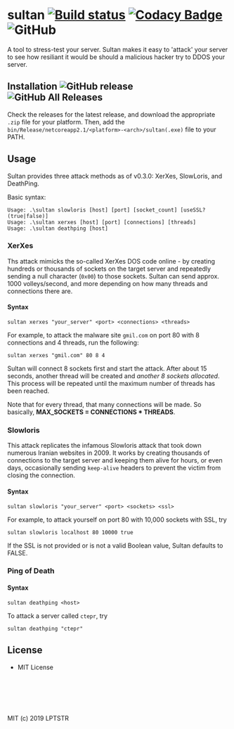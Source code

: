 # sultan [![Build status](https://ci.appveyor.com/api/projects/status/xhyyn53we4o20t3c?svg=true)](https://ci.appveyor.com/project/Kiedtl/sultan) [![Codacy Badge](https://api.codacy.com/project/badge/Grade/41f5a32b2d63424c9681c62ab6cdb752)](https://www.codacy.com/app/lptstr/sultan?utm_source=github.com&amp;utm_medium=referral&amp;utm_content=lptstr/sultan&amp;utm_campaign=Badge_Grade) ![GitHub](https://img.shields.io/github/license/lptstr/sultan.svg)

A tool to stress-test your server.
Sultan makes it easy to 'attack' your server to see how resiliant it would be should a malicious hacker try to DDOS your server.

## Installation ![GitHub release](https://img.shields.io/github/release/lptstr/sultan.svg) ![GitHub All Releases](https://img.shields.io/github/downloads/lptstr/sultan/total.svg) 
Check the releases for the latest release, and download the appropriate `.zip` file for your platform. Then, add the `bin/Release/netcoreapp2.1/<platform>-<arch>/sultan(.exe)` file to your PATH.

## Usage
Sultan provides three attack methods as of v0.3.0: XerXes, SlowLoris, and DeathPing.

Basic syntax:
```
Usage: .\sultan slowloris [host] [port] [socket_count] [useSSL? (true|false)]
Usage: .\sultan xerxes [host] [port] [connections] [threads]
Usage: .\sultan deathping [host]
```

### XerXes
Ths attack mimicks the so-called XerXes DOS code online - by creating hundreds or thousands of sockets on the target server and repeatedly sending a null character (`0x00`) to those sockets. Sultan can send approx. 1000 volleys/second, and more depending on how many threads and connections there are.

#### Syntax 
```
sultan xerxes "your_server" <port> <connections> <threads>
```

For example, to attack the malware site `gmil.com` on port 80 with 8 connections and 4 threads, run the following:
```
sultan xerxes "gmil.com" 80 8 4
```

Sultan will connect 8 sockets first and start the attack. After about 15 seconds, another thread will be created and *another 8 sockets allocated*. This process will be repeated until the maximum number of threads has been reached.

Note that for every thread, that many connections will be made. So basically,
**MAX_SOCKETS = CONNECTIONS * THREADS**.

### Slowloris
This attack replicates the infamous Slowloris attack that took down numerous Iranian websites in 2009.
It works by creating thousands of connections to the target server and keeping them alive for hours, or even days, occasionally sending `keep-alive` headers to prevent the victim from closing the connection.

#### Syntax
```
sultan slowloris "your_server" <port> <sockets> <ssl>
```

For example, to attack yourself on port 80 with 10,000 sockets with SSL, try
```
sultan slowloris localhost 80 10000 true
```
If the SSL is not provided or is not a valid Boolean value, Sultan defaults to FALSE.

### Ping of Death
#### Syntax
```
sultan deathping <host>
```
To attack a server called `ctepr`, try
```
sultan deathping "ctepr"
```

## License
- MIT License


<br><br><br><br><br>
MIT (c) 2019 LPTSTR
